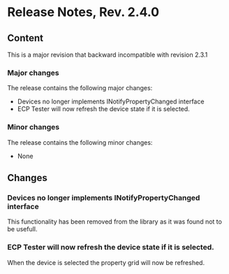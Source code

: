 # Release Notes, Rev. 2.4.0

## Content

This is a major revision that backward incompatible with revision 2.3.1

### Major changes

The release contains the following major changes:

* Devices no longer implements INotifyPropertyChanged interface
* ECP Tester will now refresh the device state if it is selected.

### Minor changes

The release contains the following minor changes:

* None

## Changes

### Devices no longer implements INotifyPropertyChanged interface

This functionality has been removed from the library as it was found not to be usefull.

### ECP Tester will now refresh the device state if it is selected.

When the device is selected the property grid will now be refreshed.